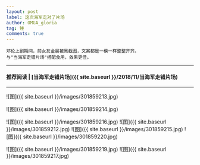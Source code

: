 ```yaml
---
layout: post
label: 这次海军走对了片场
author: OMGA_gloria
tag: 锤
comments: true
---
```


    邓伦上剧期间，前女友金晨被黑截图，文案都是一模一样整整齐齐。
    与"当海军走错片场"搭配食用，效果更佳。

---
#### 推荐阅读 | [当海军走错片场]({{ site.baseurl }}/2018/11/当海军走错片场)
---

![图]({{ site.baseurl }}/images/301859213.jpg)

![图]({{ site.baseurl }}/images/301859214.jpg)

![图]({{ site.baseurl }}/images/301859216.jpg)
![图]({{ site.baseurl }}/images/301859212.jpg)
![图]({{ site.baseurl }}/images/301859215.jpg)
![图]({{ site.baseurl }}/images/301859220.jpg)

![图]({{ site.baseurl }}/images/301859219.jpg)
![图]({{ site.baseurl }}/images/301859217.jpg)
